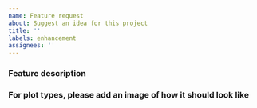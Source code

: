 ```yaml
---
name: Feature request
about: Suggest an idea for this project
title: ''
labels: enhancement
assignees: ''
---
```


### Feature description

### For plot types, please add an image of how it should look like
